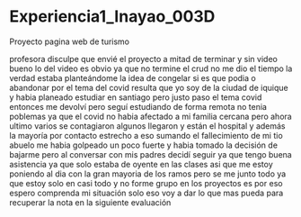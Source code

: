 # Experiencia1_Inayao_003D
Proyecto pagina web de turismo

profesora disculpe que envié el proyecto a mitad de terminar y sin video bueno lo del video es obvio ya que no termine el crud no me dio el tiempo la verdad estaba planteándome la idea de congelar si es que podia o abandonar por el tema del covid resulta que yo soy de la ciudad de iquique y habia planeado estudiar en santiago pero justo paso el tema covid entonces me devolví pero seguí estudiando de forma remota no tenia poblemas ya que el covid no habia afectado a mi familia cercana pero ahora ultimo varios se contagiaron algunos llegaron y están el hospital y además la mayoría por contacto estrecho a eso sumando el fallecimiento de mi tio abuelo me habia golpeado un poco fuerte y habia tomado la decisión de bajarme pero al conversar con mis padres decidí seguir ya que tengo buena asistencia ya que solo estaba de oyente en las clases asi que me estoy poniendo al dia con la gran mayoria de los ramos pero se me junto todo ya que estoy solo en casi todo y no forme grupo en los proyectos es por eso espero comprenda mi situación solo eso voy a dar lo que mas pueda para recuperar la nota en la siguiente evaluación  
